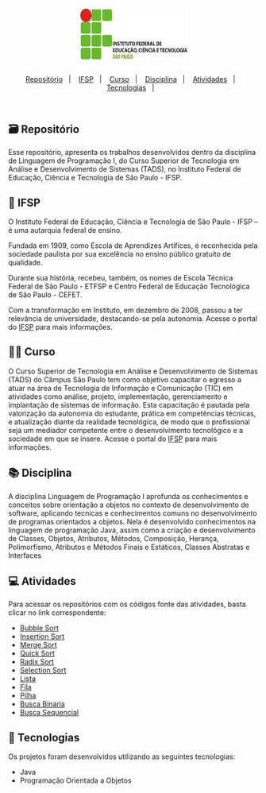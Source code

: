  <h1 align="center">
  <a href="https://spo.ifsp.edu.br/">
     <img alt="Logo IFSP" title="Logo IFSP" src="https://github.com/Karimangfn/Images-Perfil-Github/blob/main/logoIFSP.png" width="220px"/>
  </a>
 </h1>

<p align="center">
  <a href="#">Repositório</a>&nbsp;&nbsp;&nbsp;|&nbsp;&nbsp;&nbsp;
  <a href="#-ifsp">IFSP</a>&nbsp;&nbsp;&nbsp;|&nbsp;&nbsp;&nbsp;
  <a href="#-curso">Curso</a>&nbsp;&nbsp;&nbsp;|&nbsp;&nbsp;&nbsp;
  <a href="#-disciplina">Disciplina</a>&nbsp;&nbsp;&nbsp;|&nbsp;&nbsp;&nbsp;
  <a href="#-atividades">Atividades</a>&nbsp;&nbsp;&nbsp;|&nbsp;&nbsp;&nbsp;
  <a href="#-tecnologias">Tecnologias</a>&nbsp;&nbsp;&nbsp;|&nbsp;&nbsp;&nbsp;
 </p>
 
 <br>

## 🗃️ Repositório

Esse repositório, apresenta os trabalhos desenvolvidos dentro da disciplina de Linguagem de Programação I, do Curso Superior de Tecnologia em Análise e Desenvolvimento de Sistemas (TADS), no Instituto Federal de Educação, Ciência e Tecnologia de São Paulo - IFSP.

## 🏫 IFSP

O Instituto Federal de Educação, Ciência e Tecnologia de São Paulo - IFSP – é uma autarquia federal de ensino.

Fundada em 1909, como Escola de Aprendizes Artífices, é reconhecida pela sociedade paulista por sua excelência no ensino público gratuito de qualidade.

Durante sua história, recebeu, também, os nomes de Escola Técnica Federal de São Paulo - ETFSP e Centro Federal de Educação Tecnológica de São Paulo - CEFET. 

Com a transformação em Instituto, em dezembro de 2008, passou a ter relevância de universidade, destacando-se pela autonomia. Acesse o portal do [IFSP](https://spo.ifsp.edu.br/) para mais informações.

## 👨‍💻 Curso

O Curso Superior de Tecnologia em Análise e Desenvolvimento de Sistemas (TADS) do Câmpus São Paulo tem como objetivo capacitar o egresso a atuar na área de Tecnologia de Informação e Comunicação (TIC) em atividades como análise, projeto, implementação, gerenciamento e implantação de sistemas de informação. Esta capacitação é pautada pela valorização da autonomia do estudante, prática em competências técnicas, e atualização diante da realidade tecnológica, de modo que o profissional seja um mediador competente entre o desenvolvimento tecnológico e a sociedade em que se insere. Acesse o portal do [IFSP](https://spo.ifsp.edu.br/tads) para mais informações.

## 📚 Disciplina

A disciplina Linguagem de Programação I aprofunda os conhecimentos e conceitos sobre orientação a objetos no contexto de desenvolvimento de software, aplicando tecnicas e conhecimentos comuns no desenvolvimento de programas orientados a objetos. Nela é desenvolvido conhecimentos na linguagem de programação Java, assim como a criação e desenvolvimento de Classes, Objetos, Atributos, Métodos, Composição, Herança, Polimorfismo, Atributos e Métodos Finais e Estáticos, Classes Abstratas e Interfaces

## 💻 Atividades

Para acessar os repositórios com os códigos fonte das atividades, basta clicar no link correspondente:

- [Bubble Sort](https://github.com/Karimangfn/Estrutura-de-Dados/tree/main/Atividades/Bubble%20Sort)
- [Insertion Sort](https://github.com/Karimangfn/Estrutura-de-Dados/tree/main/Atividades/Insertion%20Sort)
- [Merge Sort](https://github.com/Karimangfn/Estrutura-de-Dados/tree/main/Atividades/Merge%20Sort)
- [Quick Sort](https://github.com/Karimangfn/Estrutura-de-Dados/tree/main/Atividades/Quick%20Sort)
- [Radix Sort](https://github.com/Karimangfn/Estrutura-de-Dados/tree/main/Atividades/Radix%20Sort)
- [Selection Sort](https://github.com/Karimangfn/Estrutura-de-Dados/tree/main/Atividades/Selection%20Sort)
- [Lista](https://github.com/Karimangfn/Estrutura-de-Dados/tree/main/Atividades/Lista)
- [Fila](https://github.com/Karimangfn/Estrutura-de-Dados/tree/main/Atividades/Fila)
- [Pilha](https://github.com/Karimangfn/Estrutura-de-Dados/tree/main/Atividades/Pilha)
- [Busca Binaria](https://github.com/Karimangfn/Estrutura-de-Dados/tree/main/Atividades/Busca%20Binaria)
- [Busca Sequencial](https://github.com/Karimangfn/Estrutura-de-Dados/tree/main/Atividades/Busca%20Sequencial)
</p>



## 🚀 Tecnologias

Os projetos foram desenvolvidos utilizando as seguintes tecnologias:

- Java
- Programação Orientada a Objetos

